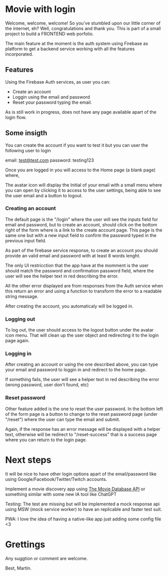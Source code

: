 # Movie with login

Welcome, welcome, welcome! So you've stumbled upon our little corner of the internet, eh? Well, congratulations and thank you.
This is part of a small project to build a FRONTEND web porfolio. 


The main feature at the moment is the auth system using Firebase as platform to get a backend service working with all the features incorporated.

## Features

Using the Firebase Auth services, as user you can:

- Create an account
- Loggin using the email and password
- Reset your password typing the email.

As is still work in progress, does not have any page available apart of the login flow. 

## Some insigth

You can create the account if you want to test it but you can user the following user to login 

email: test@test.com
password: testing123


Once you are logged in you will access to the Home page (a blank page) where,

The avatar icon will display the Initial of your email with a small menu where you can open by clicking it to access to the user settings, being able to see the user email and a button to logout.


### Creating an account

The default page is the "/login" where the user will see the inputs field for email and password, but to create an account, should click on the bottom right of the form where is a link to the create account page.
This page is the same one but with a new input field to confirm the password typed in the previous input field.


As part of the firebase service response, to create an account you should provide an valid email and password with at least 8 words lenght.

The only UI restricction that the app have at the momment is the user should match the password and confirmation password field, where the user will see the helper text in red describing the error.

All the other error displayed are from responses from the Auth service when this return an error and using a function to transform the error to a readable string message.

After creating the account, you automaticaly will be logged in.


### Logging out

To log out, the user should access to the logout button under the avatar icon menu. That will clean up the user object and redirecting it to the login page again.

### Logging in

After creating an account or using the one described above, you can type your email and password to loggin in and redirect to the home page.

If something fails, the user will see a helper text in red describing the error (wrong password, user don't found, etc) 


### Reset password

Other feature added is the one to reset the user password.
In the bottom left of the form page is a button to change to the reset password page (under "/reset") where the user can type the email and submit.

Again, if the response has an error message will be displayed with a helper text, otherwise will be redirect to "/reset-success" that is a success page where you can return to the login page.



# Next steps

It will be nice to have other login options apart of the email/password like using Google/Facebook/Twitter/Twitch accounts.

Implement a movie discovery app using [The Movie Database API](https://www.themoviedb.org/) or something similar with some new IA tool like ChatGPT 

Testing: The test are missing but will be implemented a mock response api using MSW (mock service worker) to have an replicable and faster test suit.

PWA: I love the idea of having a native-like app just adding some config file <3


# Grettings

Any suggtion or comment are welcome.



Best, Martín.






